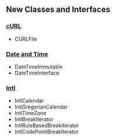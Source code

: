 New Classes and Interfaces
--------------------------

### <a href="/book/curl.html" class="link">cURL</a>

-   <span class="simpara"> <span class="classname">CURLFile</span>
    </span>

### <a href="/book/datetime.html" class="link">Date and Time</a>

-   <span class="simpara"> <span
    class="classname">DateTimeImmutable</span> </span>
-   <span class="simpara"> <span
    class="classname">DateTimeInterface</span> </span>

### <a href="/book/intl.html" class="link">Intl</a>

-   <span class="simpara"> <span class="classname">IntlCalendar</span>
    </span>
-   <span class="simpara"> <span
    class="classname">IntlGregorianCalendar</span> </span>
-   <span class="simpara"> <span class="classname">IntlTimeZone</span>
    </span>
-   <span class="simpara"> <span
    class="classname">IntlBreakIterator</span> </span>
-   <span class="simpara"> <span
    class="classname">IntlRuleBasedBreakIterator</span> </span>
-   <span class="simpara"> <span
    class="classname">IntlCodePointBreakIterator</span> </span>
